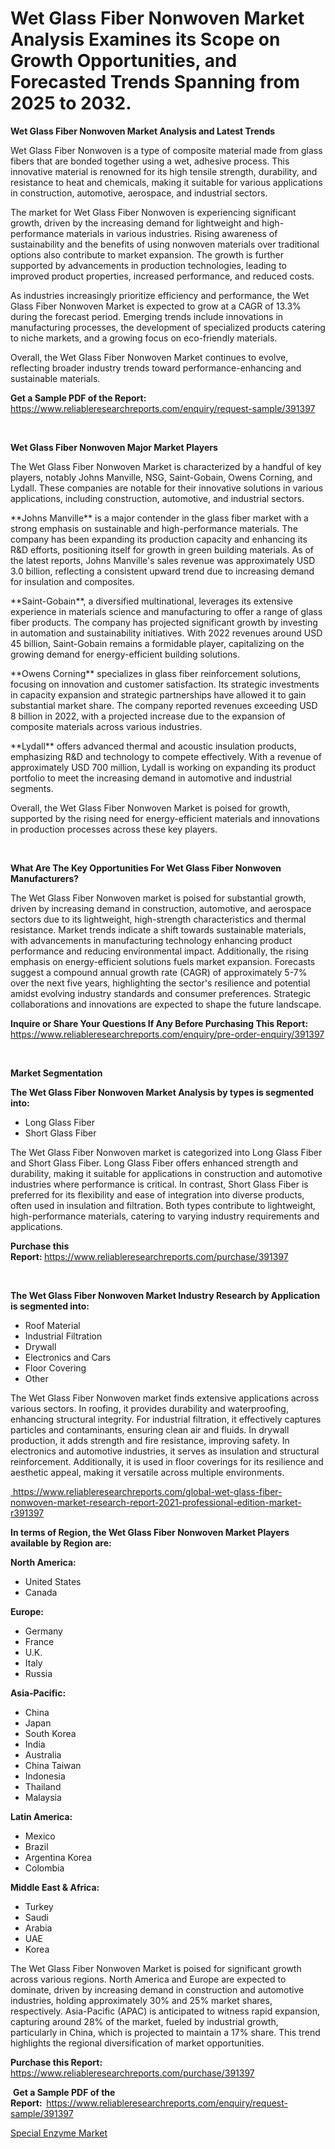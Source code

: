 <p><h1>Wet Glass Fiber Nonwoven Market Analysis Examines its Scope on Growth Opportunities, and Forecasted Trends Spanning from 2025 to 2032.</h1></p><p><strong>Wet Glass Fiber Nonwoven Market Analysis and Latest Trends</strong></p>
<p><p>Wet Glass Fiber Nonwoven is a type of composite material made from glass fibers that are bonded together using a wet, adhesive process. This innovative material is renowned for its high tensile strength, durability, and resistance to heat and chemicals, making it suitable for various applications in construction, automotive, aerospace, and industrial sectors. </p><p>The market for Wet Glass Fiber Nonwoven is experiencing significant growth, driven by the increasing demand for lightweight and high-performance materials in various industries. Rising awareness of sustainability and the benefits of using nonwoven materials over traditional options also contribute to market expansion. The growth is further supported by advancements in production technologies, leading to improved product properties, increased performance, and reduced costs.</p><p>As industries increasingly prioritize efficiency and performance, the Wet Glass Fiber Nonwoven Market is expected to grow at a CAGR of 13.3% during the forecast period. Emerging trends include innovations in manufacturing processes, the development of specialized products catering to niche markets, and a growing focus on eco-friendly materials. </p><p>Overall, the Wet Glass Fiber Nonwoven Market continues to evolve, reflecting broader industry trends toward performance-enhancing and sustainable materials.</p></p>
<p><strong>Get a Sample PDF of the Report:&nbsp;</strong> <a href="https://www.reliableresearchreports.com/enquiry/request-sample/391397?utm_campaign=2395&utm_medium=2&utm_source=Github&utm_content=ia&utm_term=29032025&utm_id=wet-glass-fiber-nonwoven">https://www.reliableresearchreports.com/enquiry/request-sample/391397</a></p>
<p>&nbsp;</p>
<p><strong>Wet Glass Fiber Nonwoven Major Market Players</strong></p>
<p><p>The Wet Glass Fiber Nonwoven Market is characterized by a handful of key players, notably Johns Manville, NSG, Saint-Gobain, Owens Corning, and Lydall. These companies are notable for their innovative solutions in various applications, including construction, automotive, and industrial sectors.</p><p>**Johns Manville** is a major contender in the glass fiber market with a strong emphasis on sustainable and high-performance materials. The company has been expanding its production capacity and enhancing its R&D efforts, positioning itself for growth in green building materials. As of the latest reports, Johns Manville's sales revenue was approximately USD 3.0 billion, reflecting a consistent upward trend due to increasing demand for insulation and composites.</p><p>**Saint-Gobain**, a diversified multinational, leverages its extensive experience in materials science and manufacturing to offer a range of glass fiber products. The company has projected significant growth by investing in automation and sustainability initiatives. With 2022 revenues around USD 45 billion, Saint-Gobain remains a formidable player, capitalizing on the growing demand for energy-efficient building solutions.</p><p>**Owens Corning** specializes in glass fiber reinforcement solutions, focusing on innovation and customer satisfaction. Its strategic investments in capacity expansion and strategic partnerships have allowed it to gain substantial market share. The company reported revenues exceeding USD 8 billion in 2022, with a projected increase due to the expansion of composite materials across various industries.</p><p>**Lydall** offers advanced thermal and acoustic insulation products, emphasizing R&D and technology to compete effectively. With a revenue of approximately USD 700 million, Lydall is working on expanding its product portfolio to meet the increasing demand in automotive and industrial segments.</p><p>Overall, the Wet Glass Fiber Nonwoven Market is poised for growth, supported by the rising need for energy-efficient materials and innovations in production processes across these key players.</p></p>
<p>&nbsp;</p>
<p><strong>What Are The Key Opportunities For Wet Glass Fiber Nonwoven Manufacturers?</strong></p>
<p><p>The Wet Glass Fiber Nonwoven market is poised for substantial growth, driven by increasing demand in construction, automotive, and aerospace sectors due to its lightweight, high-strength characteristics and thermal resistance. Market trends indicate a shift towards sustainable materials, with advancements in manufacturing technology enhancing product performance and reducing environmental impact. Additionally, the rising emphasis on energy-efficient solutions fuels market expansion. Forecasts suggest a compound annual growth rate (CAGR) of approximately 5-7% over the next five years, highlighting the sector's resilience and potential amidst evolving industry standards and consumer preferences. Strategic collaborations and innovations are expected to shape the future landscape.</p></p>
<p><strong>Inquire or Share Your Questions If Any Before Purchasing This Report:</strong> <a href="https://www.reliableresearchreports.com/enquiry/pre-order-enquiry/391397?utm_campaign=2395&utm_medium=2&utm_source=Github&utm_content=ia&utm_term=29032025&utm_id=wet-glass-fiber-nonwoven">https://www.reliableresearchreports.com/enquiry/pre-order-enquiry/391397</a></p>
<p>&nbsp;</p>
<p><strong>Market Segmentation</strong></p>
<p><strong>The Wet Glass Fiber Nonwoven Market Analysis by types is segmented into:</strong></p>
<p><ul><li>Long Glass Fiber</li><li>Short Glass Fiber</li></ul></p>
<p><p>The Wet Glass Fiber Nonwoven market is categorized into Long Glass Fiber and Short Glass Fiber. Long Glass Fiber offers enhanced strength and durability, making it suitable for applications in construction and automotive industries where performance is critical. In contrast, Short Glass Fiber is preferred for its flexibility and ease of integration into diverse products, often used in insulation and filtration. Both types contribute to lightweight, high-performance materials, catering to varying industry requirements and applications.</p></p>
<p><strong>Purchase this Report:&nbsp;</strong><a href="https://www.reliableresearchreports.com/purchase/391397?utm_campaign=2395&utm_medium=2&utm_source=Github&utm_content=ia&utm_term=29032025&utm_id=wet-glass-fiber-nonwoven">https://www.reliableresearchreports.com/purchase/391397</a></p>
<p>&nbsp;</p>
<p><strong>The Wet Glass Fiber Nonwoven Market Industry Research by Application is segmented into:</strong></p>
<p><ul><li>Roof Material</li><li>Industrial Filtration</li><li>Drywall</li><li>Electronics and Cars</li><li>Floor Covering</li><li>Other</li></ul></p>
<p><p>The Wet Glass Fiber Nonwoven market finds extensive applications across various sectors. In roofing, it provides durability and waterproofing, enhancing structural integrity. For industrial filtration, it effectively captures particles and contaminants, ensuring clean air and fluids. In drywall production, it adds strength and fire resistance, improving safety. In electronics and automotive industries, it serves as insulation and structural reinforcement. Additionally, it is used in floor coverings for its resilience and aesthetic appeal, making it versatile across multiple environments.</p></p>
<p><a href="https://www.reliableresearchreports.com/global-wet-glass-fiber-nonwoven-market-research-report-2021-professional-edition-market-r391397?utm_campaign=2395&utm_medium=2&utm_source=Github&utm_content=ia&utm_term=29032025&utm_id=wet-glass-fiber-nonwoven">&nbsp;https://www.reliableresearchreports.com/global-wet-glass-fiber-nonwoven-market-research-report-2021-professional-edition-market-r391397</a></p>
<p><strong>In terms of Region, the Wet Glass Fiber Nonwoven Market Players available by Region are:</strong></p>
<p>
    <p> <strong> North America: </strong>
        <ul>
            <li>United States</li>
            <li>Canada</li>
        </ul>
        </p> 
    <p> <strong> Europe: </strong>
        <ul>
            <li>Germany</li>
            <li>France</li>
            <li>U.K.</li>
            <li>Italy</li>
            <li>Russia</li>
        </ul>
        </p> 
    <p> <strong> Asia-Pacific: </strong>
        <ul>
            <li>China</li>
            <li>Japan</li>
            <li>South Korea</li>
            <li>India</li>
            <li>Australia</li>
            <li>China Taiwan</li>
            <li>Indonesia</li>
            <li>Thailand</li>
            <li>Malaysia</li>
        </ul>
        </p> 
    <p> <strong> Latin America: </strong>
        <ul>
            <li>Mexico</li>
            <li>Brazil</li>
            <li>Argentina Korea</li>
            <li>Colombia</li>
        </ul>
        </p> 
    <p> <strong> Middle East & Africa: </strong>
        <ul>
            <li>Turkey</li>
            <li>Saudi</li>
            <li>Arabia</li>
            <li>UAE</li>
            <li>Korea</li>
        </ul>
    </p>
    </p>
<p><p>The Wet Glass Fiber Nonwoven Market is poised for significant growth across various regions. North America and Europe are expected to dominate, driven by increasing demand in construction and automotive industries, holding approximately 30% and 25% market shares, respectively. Asia-Pacific (APAC) is anticipated to witness rapid expansion, capturing around 28% of the market, fueled by industrial growth, particularly in China, which is projected to maintain a 17% share. This trend highlights the regional diversification of market opportunities.</p></p>
<p><strong>Purchase this Report: </strong><a href="https://www.reliableresearchreports.com/purchase/391397?utm_campaign=2395&utm_medium=2&utm_source=Github&utm_content=ia&utm_term=29032025&utm_id=wet-glass-fiber-nonwoven">https://www.reliableresearchreports.com/purchase/391397</a></p>
<p>&nbsp;<strong>Get a Sample PDF of the Report:&nbsp;&nbsp;</strong><a href="https://www.reliableresearchreports.com/enquiry/request-sample/391397?utm_campaign=2395&utm_medium=2&utm_source=Github&utm_content=ia&utm_term=29032025&utm_id=wet-glass-fiber-nonwoven">https://www.reliableresearchreports.com/enquiry/request-sample/391397</a></p>
<p><strong></strong></p>
<p><p><a href="https://github.com/NargisHussain75/Market-Research-Report-List-2/blob/main/special-enzyme-market.md?utm_campaign=2395&utm_medium=2&utm_source=Github&utm_content=ia&utm_term=29032025&utm_id=wet-glass-fiber-nonwoven">Special Enzyme Market</a></p></p>